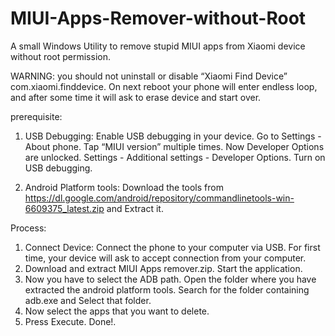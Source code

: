 # MIUI-Apps-Remover-without-Root
A small Windows Utility to remove stupid MIUI apps from Xiaomi device without root permission.

WARNING: you should not uninstall or disable “Xiaomi Find Device” com.xiaomi.finddevice.
On next reboot your phone will enter endless loop, and after some time it will ask to erase device and start over.

prerequisite:
1. USB Debugging:
   Enable USB debugging in your device.
   Go to Settings - About phone. 
   Tap “MIUI version” multiple times. Now Developer Options are unlocked. 
   Settings - Additional settings - Developer Options. Turn on USB debugging.
   
2. Android Platform tools:
   Download the tools from https://dl.google.com/android/repository/commandlinetools-win-6609375_latest.zip and Extract it.
   
Process:
1. Connect Device:
   Connect the phone to your computer via USB. For first time, your device will ask to accept connection from your computer.
2. Download and extract MIUI Apps remover.zip. Start the application.
3. Now you have to select the ADB path. Open the folder where you have extracted the android platform tools. Search for the folder containing adb.exe and Select that folder.
4. Now select the apps that you want to delete.
5. Press Execute. Done!.
   
